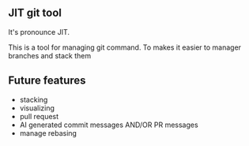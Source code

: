 ## JIT git tool

It's pronounce JIT.

This is a tool for managing git command. To makes it easier to manager branches and stack them

## Future features

- stacking
- visualizing
- pull request
- AI generated commit messages AND/OR PR messages
- manage rebasing

